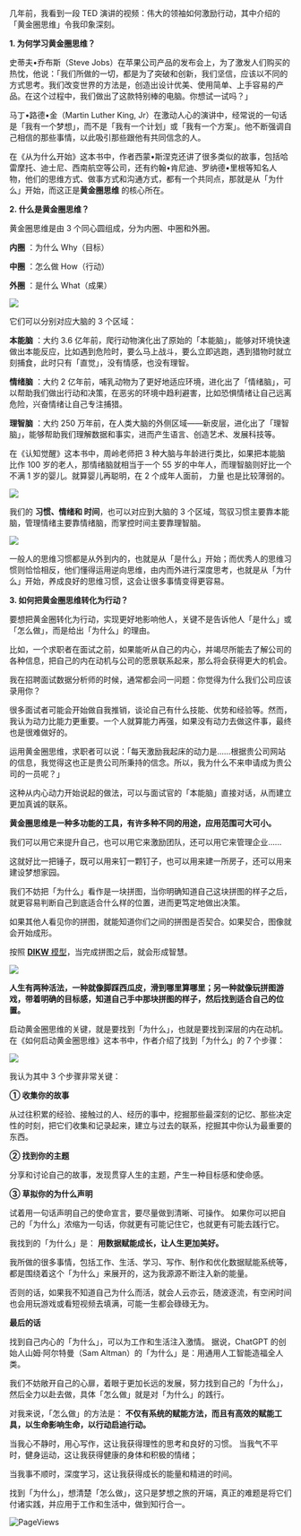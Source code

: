 几年前，我看到一段 TED 演讲的视频：伟大的领袖如何激励行动，其中介绍的「黄金圈思维」令我印象深刻。

**1. 为何学习黄金圈思维？**

 

史蒂夫•乔布斯（Steve Jobs）在苹果公司产品的发布会上，为了激发人们购买的热忱，他说：「我们所做的一切，都是为了突破和创新，我们坚信，应该以不同的方式思考。我们改变世界的方法是，创造出设计优美、使用简单、上手容易的产品。在这个过程中，我们做出了这款特别棒的电脑。你想试一试吗？」

马丁•路德•金（Martin Luther King, Jr）在激动人心的演讲中，经常说的一句话是「我有一个梦想」，而不是「我有一个计划」或「我有一个方案」。他不断强调自己相信的那些事情，以此吸引那些跟他有共同信念的人。

在《从为什么开始》这本书中，作者西蒙•斯涅克还讲了很多类似的故事，包括哈雷摩托、迪士尼、西南航空等公司，还有约翰•肯尼迪、罗纳德•里根等知名人物，他们的思维方式、做事方式和沟通方式，都有一个共同点，那就是从「为什么」开始，而这正是**黄金圈思维** 的核心所在。

**2. 什么是黄金圈思维？**

 

黄金圈思维是由 3 个同心圆组成，分为内圈、中圈和外圈。

**内圈** ：为什么 Why（目标） 

**中圈** ：怎么做 How（行动） 

**外圈** ：是什么 What（成果）

![](https://mmbiz.qpic.cn/mmbiz_png/giaycic3UNwo3c2bW2fKTwumz1fdaQaGfApsUCMMj151ciaMibCaWmXoRl7KKQP1IdGH992f0ev5yzUppbu4A1c4jQ/640?wx_fmt=png) 

它们可以分别对应大脑的 3 个区域：

**本能脑** ：大约 3.6 亿年前，爬行动物演化出了原始的「本能脑」，能够对环境快速做出本能反应，比如遇到危险时，要么马上战斗，要么立即逃跑，遇到猎物时就立刻捕食，此时只有「直觉」，没有情感，也没有理智。

**情绪脑** ：大约 2 亿年前，哺乳动物为了更好地适应环境，进化出了「情绪脑」，可以帮助我们做出行动和决策，在恶劣的环境中趋利避害，比如恐惧情绪让自己远离危险，兴奋情绪让自己专注捕猎。

**理智脑** ：大约 250 万年前，在人类大脑的外侧区域——新皮层，进化出了「理智脑」，能够帮助我们理解数据和事实，进而产生语言、创造艺术、发展科技等。

在《认知觉醒》这本书中，周岭老师把 3 种大脑与年龄进行类比，如果把本能脑比作 100 岁的老人，那情绪脑就相当于一个 55 岁的中年人，而理智脑则好比一个不满 1 岁的婴儿。就算婴儿再聪明，在 2 个成年人面前，  力量  也是比较薄弱的。

![](https://mmbiz.qpic.cn/mmbiz_png/giaycic3UNwo3c2bW2fKTwumz1fdaQaGfAYYu8qJl0EJfDiarccsibUPx8aOq80ibOOtkWLPd9IAuibpaiczDHpPcXMHg/640?wx_fmt=png) 

我们的 **习惯、情绪和 时间**，也可以对应到大脑的 3 个区域，驾驭习惯主要靠本能脑，管理情绪主要靠情绪脑，而掌控时间主要靠理智脑。

![](https://mmbiz.qpic.cn/mmbiz_jpg/giaycic3UNwo1DU5w7jDtpNtPw0ibiacX6G9yBYCPicFV6IcFzPIW7phzQ7BE0GMNteWVribP0CAYfVn3yicp9V5JjBSw/640?wx_fmt=jpeg) 

一般人的思维习惯都是从外到内的，也就是从「是什么」开始；而优秀人的思维习惯则恰恰相反，他们懂得运用逆向思维，由内而外进行深度思考，也就是从「为什么」开始，养成良好的思维习惯，这会让很多事情变得更容易。

**3. 如何把黄金圈思维转化为行动？**

 

要想把黄金圈转化为行动，实现更好地影响他人，关键不是告诉他人「是什么」或「怎么做」，而是给出「为什么」的理由。

比如，一个求职者在面试之前，如果能听从自己的内心，并竭尽所能去了解公司的各种信息，把自己的内在动机与公司的愿景联系起来，那么将会获得更大的机会。  

我在招聘面试数据分析师的时候，通常都会问一问题：你觉得为什么我们公司应该录用你？

很多面试者可能会开始做自我推销，谈论自己有什么技能、优势和经验等。然而，我认为动力比能力更重要。一个人就算能力再强，如果没有动力去做这件事，最终也是很难做好的。

运用黄金圈思维，求职者可以说：「每天激励我起床的动力是……根据贵公司网站的信息，我觉得这也正是贵公司所秉持的信念。所以，我为什么不来申请成为贵公司的一员呢？」

这种从内心动力开始说起的做法，可以与面试官的「本能脑」直接对话，从而建立更加真诚的联系。  

**黄金圈思维是一种多功能的工具，有许多种不同的用途，应用范围可大可小。** 

我们可以用它来提升自己，也可以用它来激励团队，还可以用它来管理企业……

这就好比一把锤子，既可以用来钉一颗钉子，也可以用来建一所房子，还可以用来建设梦想家园。  

我们不妨把「为什么」看作是一块拼图，当你明确知道自己这块拼图的样子之后，就更容易判断自己到底适合什么样的位置，进而更笃定地做出决策。

如果其他人看见你的拼图，就能知道你们之间的拼图是否契合。如果契合，图像就会开始成形。

按照 [**DIKW** 模型](https://mp.weixin.qq.com/s?__biz=MzA4ODE2OTIxMw==&mid=2653481106&idx=1&sn=34818d71e37a146e8c131479898d9d90&scene=21#wechat_redirect)，当完成拼图之后，就会形成智慧。

![](https://mmbiz.qpic.cn/mmbiz_png/giaycic3UNwo3c2bW2fKTwumz1fdaQaGfAsdyxfTtJtiaVOYWYyqE9GjxoCeQMv48A4ZK6zIAkSRkzs4YgA3zHLjg/640?wx_fmt=png) 

**人生有两种活法，一种就像脚踩西瓜皮，滑到哪里算哪里；另一种就像玩拼图游戏，带着明确的目标感，知道自己手中那块拼图的样子，然后找到适合自己的位置。**

启动黄金圈思维的关键，就是要找到「为什么」，也就是要找到深层的内在动机。  在《如何启动黄金圈思维》这本书中，作者介绍了找到「为什么」的 7 个步骤：

![](https://mmbiz.qpic.cn/mmbiz_png/giaycic3UNwo1DU5w7jDtpNtPw0ibiacX6G9Zg6YLZIN8qpFPicJMIAyxppBzBsm0qvX8wLhjicSiaG7wicHascpGsZciaA/640?wx_fmt=png) 

我认为其中 3 个步骤非常关键：

**① 收集你的故事**

从过往积累的经验、接触过的人、经历的事中，挖掘那些最深刻的记忆、那些决定性的时刻，把它们收集和记录起来，建立与过去的联系，挖掘其中你认为最重要的东西。

**② 找到你的主题**

分享和讨论自己的故事，发现贯穿人生的主题，产生一种目标感和使命感。  

**③ 草拟你的为什么声明**

试着用一句话声明自己的使命宣言，要尽量做到清晰、可操作。  如果你可以把自己的「为什么」浓缩为一句话，你就更有可能记住它，也就更有可能去践行它。

我找到的「为什么」是：  **用数据赋能成长，让人生更加美好。**

我所做的很多事情，包括工作、生活、学习、写作、制作和优化数据赋能系统等，都是围绕着这个「为什么」来展开的，这为我源源不断注入新的能量。

否则的话，如果我不知道自己为什么而活，就会人云亦云，随波逐流，有空闲时间也会用玩游戏或看短视频去填满，可能一生都会碌碌无为。  

**最后的话**

找到自己内心的「为什么」，可以为工作和生活注入激情。  据说，ChatGPT 的创始人山姆·阿尔特曼（Sam Altman）的「为什么」是：用通用人工智能造福全人类。

我们不妨敞开自己的心扉，着眼于更加长远的发展，努力找到自己的「为什么」，然后全力以赴去做，具体「怎么做」就是对「为什么」的践行。

对我来说，「怎么做」的方法是： **不仅有系统的赋能方法，而且有高效的赋能工具，以生命影响生命，以行动启迪行动。**

当我心不静时，用心写作，这让我获得理性的思考和良好的习惯。  当我气不平时，健身运动，这让我获得健康的身体和积极的情绪；

当我事不顺时，深度学习，这让我获得成长的能量和精进的时间。

找到「为什么」，想清楚「怎么做」，这只是梦想之旅的开端，真正的难题是将它们付诸实践，并应用于工作和生活中，做到知行合一。

![PageViews](https://visitor-badge.laobi.icu/badge?page_id=sjhfx.linji&left_text=PageViews&right_color=%2300589F)